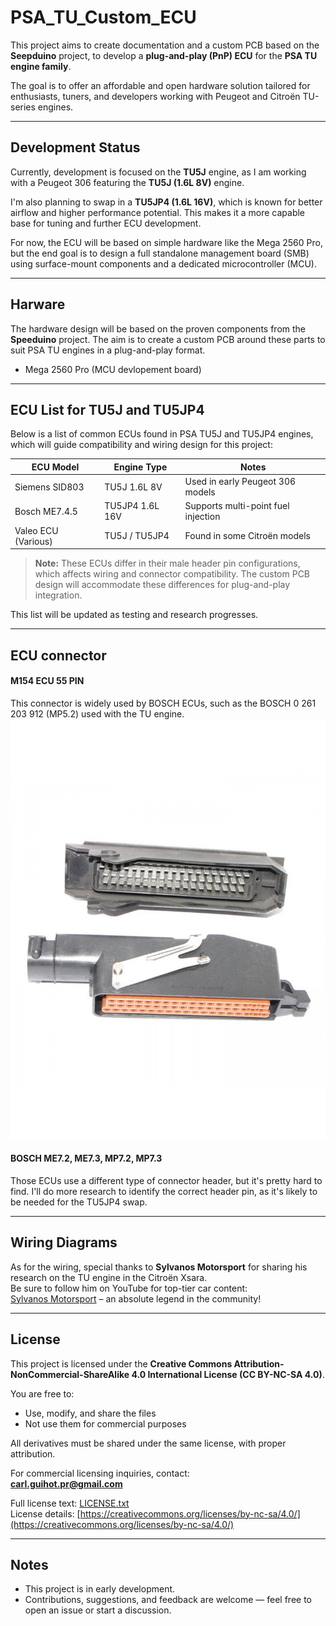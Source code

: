 # PSA_TU_Custom_ECU

This project aims to create documentation and a custom PCB based on the **Seepduino** project, to develop a **plug-and-play (PnP) ECU** for the **PSA TU engine family**.

The goal is to offer an affordable and open hardware solution tailored for enthusiasts, tuners, and developers working with Peugeot and Citroën TU-series engines.

---

## Development Status

Currently, development is focused on the **TU5J** engine, as I am working with a Peugeot 306 featuring the **TU5J (1.6L 8V)** engine.

I'm also planning to swap in a **TU5JP4 (1.6L 16V)**, which is known for better airflow and higher performance potential. This makes it a more capable base for tuning and further ECU development.

For now, the ECU will be based on simple hardware like the Mega 2560 Pro, but the end goal is to design a full standalone management board (SMB) using surface-mount components and a dedicated microcontroller (MCU).

---

## Harware 

The hardware design will be based on the proven components from the **Speeduino** project. The aim is to create a custom PCB around these parts to suit PSA TU engines in a plug-and-play format.

- Mega 2560 Pro (MCU devlopement board)

---
## ECU List for TU5J and TU5JP4

Below is a list of common ECUs found in PSA TU5J and TU5JP4 engines, which will guide compatibility and wiring design for this project:

| ECU Model          | Engine Type     | Notes                                  |
|--------------------|-----------------|---------------------------------------|
| Siemens SID803     | TU5J 1.6L 8V    | Used in early Peugeot 306 models      |
| Bosch ME7.4.5      | TU5JP4 1.6L 16V | Supports multi-point fuel injection |
| Valeo ECU (Various) | TU5J / TU5JP4  | Found in some Citroën models           |

> **Note:** These ECUs differ in their male header pin configurations, which affects wiring and connector compatibility. The custom PCB design will accommodate these differences for plug-and-play integration.

This list will be updated as testing and research progresses.

---
## ECU connector

#### M154 ECU 55 PIN
This connector is widely used by BOSCH ECUs, such as the BOSCH 0 261 203 912 (MP5.2) used with the TU engine.
![alt text](https://github.com/edenbwt/PSA_TU_Custom_ECU/blob/main/connector/IMG_5122-900x1200.jpg?raw=true)

#### BOSCH ME7.2, ME7.3, MP7.2, MP7.3
Those ECUs use a different type of connector header, but it's pretty hard to find. I'll do more research to identify the correct header pin, as it's likely to be needed for the TU5JP4 swap.

---
## Wiring Diagrams

As for the wiring, special thanks to **Sylvanos Motorsport** for sharing his research on the TU engine in the Citroën Xsara.  
Be sure to follow him on YouTube for top-tier car content:  
 [Sylvanos Motorsport](https://www.youtube.com/@Sylvanos) – an absolute legend in the community!


---

## License

This project is licensed under the **Creative Commons Attribution-NonCommercial-ShareAlike 4.0 International License (CC BY-NC-SA 4.0)**.

You are free to:
- Use, modify, and share the files
- Not use them for commercial purposes

All derivatives must be shared under the same license, with proper attribution.

For commercial licensing inquiries, contact:  
**carl.guihot.pr@gmail.com**

 Full license text: [LICENSE.txt](./LICENSE.txt)  
 License details: [https://creativecommons.org/licenses/by-nc-sa/4.0/](https://creativecommons.org/licenses/by-nc-sa/4.0/)

---

## Notes

- This project is in early development.
- Contributions, suggestions, and feedback are welcome — feel free to open an issue or start a discussion.

